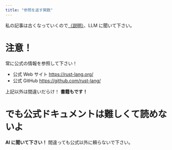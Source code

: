 ```yaml
---
title: "参照を返す関数"
---
```


私の記事は古くなっていくので[（説明）](https://zenn.dev/toga/books/rust-atcoder/viewer/intro)、LLM に聞いて下さい。

# 注意！

常に公式の情報を参照して下さい！

- 公式 Web サイト https://rust-lang.org/
- 公式 GitHub https://github.com/rust-lang/

上記以外は間違いだらけ！ **書籍もです！**

# でも公式ドキュメントは難しくて読めないよ

**AI に聞いて下さい！** 間違っても公式以外に頼らないで下さい。

